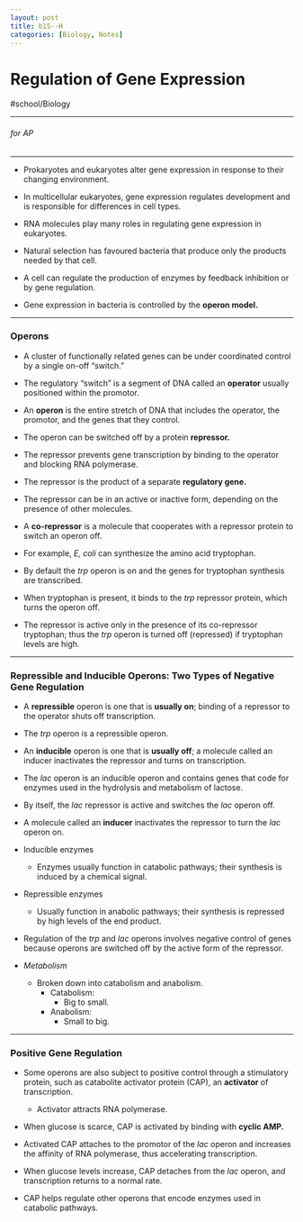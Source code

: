 ```yaml
---
layout: post
title: b15--H
categories: [Biology, Notes]
---
```

# Regulation of Gene Expression
#school/Biology
- - - -
###### for AP
- - - -
* Prokaryotes and eukaryotes alter gene expression in response to their changing environment.
* In multicellular eukaryotes, gene expression regulates development and is responsible for differences in cell types.
* RNA molecules play many roles in regulating gene expression in eukaryotes.

* Natural selection has favoured bacteria that produce only the products needed by that cell.
* A cell can regulate the production of enzymes by feedback inhibition or by gene regulation.
* Gene expression in bacteria is controlled by the **operon model.**
- - - -
### Operons
* A cluster of functionally related genes can be under coordinated control by a single on-off “switch.”
* The regulatory “switch” is a segment of DNA called an **operator** usually positioned within the promotor.
* An **operon** is the entire stretch of DNA that includes the operator, the promotor, and the genes that they control.

* The operon can be switched off by a protein **repressor.**
* The repressor prevents gene transcription by binding to the operator and blocking RNA polymerase.
* The repressor is the product of a separate **regulatory gene.**

* The repressor can be in an active or inactive form, depending on the presence of other molecules.
* A **co-repressor** is a molecule that cooperates with a repressor protein to switch an operon off.
* For example, _E, coli_ can synthesize the amino acid tryptophan.

* By default the _trp_ operon is on and the genes for tryptophan synthesis are transcribed.
* When tryptophan is present, it binds to the _trp_ repressor protein, which turns the operon off.
* The repressor is active only in the presence of its co-repressor tryptophan; thus the _trp_ operon is turned off (repressed) if tryptophan levels are high.
- - - -
### Repressible and Inducible Operons: Two Types of Negative Gene Regulation
* A **repressible** operon is one that is **usually on**; binding of a repressor to the operator shuts off transcription.
* The _trp_ operon is a repressible operon.
* An **inducible** operon is one that is **usually off**; a molecule called an inducer inactivates the repressor and turns on transcription.

* The _lac_ operon is an inducible operon and contains genes that code for enzymes used in the hydrolysis and metabolism of lactose.
* By itself, the _lac_ repressor is active and switches the _lac_ operon off.
* A molecule called an **inducer** inactivates the repressor to turn the _lac_ operon on.

* Inducible enzymes
	* Enzymes usually function in catabolic pathways; their synthesis is induced by a chemical signal.
* Repressible enzymes
	* Usually function in anabolic pathways; their synthesis is repressed by high levels of the end product.
* Regulation of the _trp_ and _lac_ operons involves negative control of genes because operons are switched off by the active form of the repressor.
* _Metabolism_
	* Broken down into catabolism and anabolism.
		* Catabolism:
			* Big to small.
		* Anabolism:
			* Small to big.
- - - -
### Positive Gene Regulation
* Some operons are also subject to positive control through a stimulatory protein, such as catabolite activator protein (CAP), an **activator** of transcription.
	* Activator attracts RNA polymerase.
* When glucose is scarce, CAP is activated by binding with **cyclic AMP.**
* Activated CAP attaches to the promotor of the _lac_ operon and increases the affinity of RNA polymerase, thus accelerating transcription.

* When glucose levels increase, CAP detaches from the _lac_ operon, and transcription returns to a normal rate.
* CAP helps regulate other operons that encode enzymes used in catabolic pathways.

